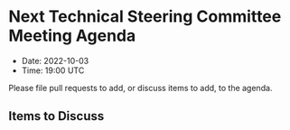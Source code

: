 # Next Technical Steering Committee Meeting Agenda

- Date: 2022-10-03
- Time: 19:00 UTC

Please file pull requests to add, or discuss items to add, to the agenda.

## Items to Discuss
